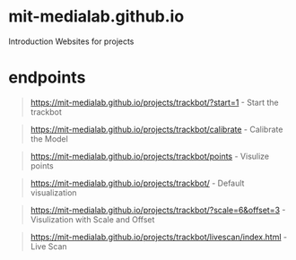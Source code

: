 # mit-medialab.github.io
Introduction Websites for projects

# endpoints

> https://mit-medialab.github.io/projects/trackbot/?start=1 - Start the trackbot

> https://mit-medialab.github.io/projects/trackbot/calibrate - Calibrate the Model

> https://mit-medialab.github.io/projects/trackbot/points - Visulize points

> https://mit-medialab.github.io/projects/trackbot/ - Default visualization

> https://mit-medialab.github.io/projects/trackbot/?scale=6&offset=3 - Visulization with Scale and Offset 

> https://mit-medialab.github.io/projects/trackbot/livescan/index.html - Live Scan 